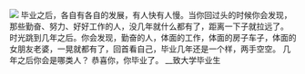 ![](//upload-images.jianshu.io/upload_images/3317226-e9076d421b77db1b.jpg)
毕业之后，各自有各自的发展，有人快有人慢。当你回过头的时候你会发现，那些勤奋、努力、好好工作的人，没几年就什么都有了，距离一下子就拉远了。
时光跳到几年之后。你会发现，勤奋的人，体面的工作，体面的房子车子，体面的女朋友老婆，一晃就都有了，回首看自己，毕业几年还是一个样，两手空空。
几年之后你会是哪类人？
恭喜你，你毕业了。
                                                    __致大学毕业生
